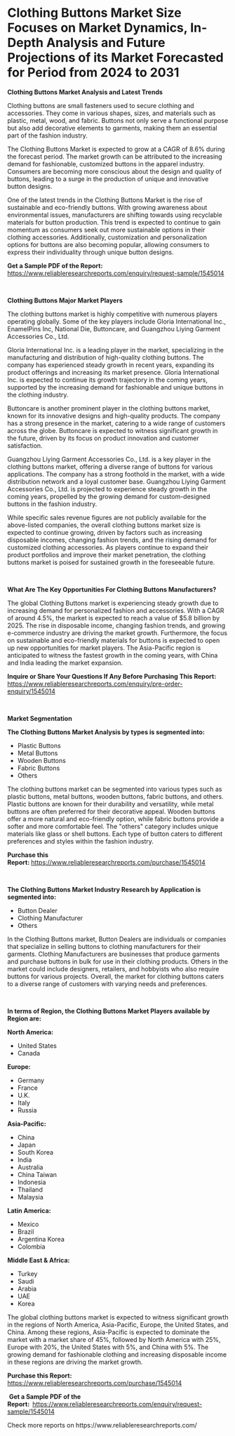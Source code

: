 <p><h1>Clothing Buttons Market Size Focuses on Market Dynamics, In-Depth Analysis and Future Projections of its Market Forecasted for Period from 2024 to 2031</h1></p><p><strong>Clothing Buttons Market Analysis and Latest Trends</strong></p>
<p><p>Clothing buttons are small fasteners used to secure clothing and accessories. They come in various shapes, sizes, and materials such as plastic, metal, wood, and fabric. Buttons not only serve a functional purpose but also add decorative elements to garments, making them an essential part of the fashion industry.</p><p>The Clothing Buttons Market is expected to grow at a CAGR of 8.6% during the forecast period. The market growth can be attributed to the increasing demand for fashionable, customized buttons in the apparel industry. Consumers are becoming more conscious about the design and quality of buttons, leading to a surge in the production of unique and innovative button designs.</p><p>One of the latest trends in the Clothing Buttons Market is the rise of sustainable and eco-friendly buttons. With growing awareness about environmental issues, manufacturers are shifting towards using recyclable materials for button production. This trend is expected to continue to gain momentum as consumers seek out more sustainable options in their clothing accessories. Additionally, customization and personalization options for buttons are also becoming popular, allowing consumers to express their individuality through unique button designs.</p></p>
<p><strong>Get a Sample PDF of the Report:&nbsp;</strong> <a href="https://www.reliableresearchreports.com/enquiry/request-sample/1545014">https://www.reliableresearchreports.com/enquiry/request-sample/1545014</a></p>
<p>&nbsp;</p>
<p><strong>Clothing Buttons Major Market Players</strong></p>
<p><p>The clothing buttons market is highly competitive with numerous players operating globally. Some of the key players include Gloria International Inc., EnamelPins Inc, National Die, Buttoncare, and Guangzhou Liying Garment Accessories Co., Ltd.</p><p>Gloria International Inc. is a leading player in the market, specializing in the manufacturing and distribution of high-quality clothing buttons. The company has experienced steady growth in recent years, expanding its product offerings and increasing its market presence. Gloria International Inc. is expected to continue its growth trajectory in the coming years, supported by the increasing demand for fashionable and unique buttons in the clothing industry.</p><p>Buttoncare is another prominent player in the clothing buttons market, known for its innovative designs and high-quality products. The company has a strong presence in the market, catering to a wide range of customers across the globe. Buttoncare is expected to witness significant growth in the future, driven by its focus on product innovation and customer satisfaction.</p><p>Guangzhou Liying Garment Accessories Co., Ltd. is a key player in the clothing buttons market, offering a diverse range of buttons for various applications. The company has a strong foothold in the market, with a wide distribution network and a loyal customer base. Guangzhou Liying Garment Accessories Co., Ltd. is projected to experience steady growth in the coming years, propelled by the growing demand for custom-designed buttons in the fashion industry.</p><p>While specific sales revenue figures are not publicly available for the above-listed companies, the overall clothing buttons market size is expected to continue growing, driven by factors such as increasing disposable incomes, changing fashion trends, and the rising demand for customized clothing accessories. As players continue to expand their product portfolios and improve their market penetration, the clothing buttons market is poised for sustained growth in the foreseeable future.</p></p>
<p>&nbsp;</p>
<p><strong>What Are The Key Opportunities For Clothing Buttons Manufacturers?</strong></p>
<p><p>The global Clothing Buttons market is experiencing steady growth due to increasing demand for personalized fashion and accessories. With a CAGR of around 4.5%, the market is expected to reach a value of $5.8 billion by 2025. The rise in disposable income, changing fashion trends, and growing e-commerce industry are driving the market growth. Furthermore, the focus on sustainable and eco-friendly materials for buttons is expected to open up new opportunities for market players. The Asia-Pacific region is anticipated to witness the fastest growth in the coming years, with China and India leading the market expansion.</p></p>
<p><strong>Inquire or Share Your Questions If Any Before Purchasing This Report:</strong> <a href="https://www.reliableresearchreports.com/enquiry/pre-order-enquiry/1545014">https://www.reliableresearchreports.com/enquiry/pre-order-enquiry/1545014</a></p>
<p>&nbsp;</p>
<p><strong>Market Segmentation</strong></p>
<p><strong>The Clothing Buttons Market Analysis by types is segmented into:</strong></p>
<p><ul><li>Plastic Buttons</li><li>Metal Buttons</li><li>Wooden Buttons</li><li>Fabric Buttons</li><li>Others</li></ul></p>
<p><p>The clothing buttons market can be segmented into various types such as plastic buttons, metal buttons, wooden buttons, fabric buttons, and others. Plastic buttons are known for their durability and versatility, while metal buttons are often preferred for their decorative appeal. Wooden buttons offer a more natural and eco-friendly option, while fabric buttons provide a softer and more comfortable feel. The "others" category includes unique materials like glass or shell buttons. Each type of button caters to different preferences and styles within the fashion industry.</p></p>
<p><strong>Purchase this Report:&nbsp;</strong><a href="https://www.reliableresearchreports.com/purchase/1545014">https://www.reliableresearchreports.com/purchase/1545014</a></p>
<p>&nbsp;</p>
<p><strong>The Clothing Buttons Market Industry Research by Application is segmented into:</strong></p>
<p><ul><li>Button Dealer</li><li>Clothing Manufacturer</li><li>Others</li></ul></p>
<p><p>In the Clothing Buttons market, Button Dealers are individuals or companies that specialize in selling buttons to clothing manufacturers for their garments. Clothing Manufacturers are businesses that produce garments and purchase buttons in bulk for use in their clothing products. Others in the market could include designers, retailers, and hobbyists who also require buttons for various projects. Overall, the market for clothing buttons caters to a diverse range of customers with varying needs and preferences.</p></p>
<p>&nbsp;</p>
<p><strong>In terms of Region, the Clothing Buttons Market Players available by Region are:</strong></p>
<p>
    <p> <strong> North America: </strong>
        <ul>
            <li>United States</li>
            <li>Canada</li>
        </ul>
        </p> 
    <p> <strong> Europe: </strong>
        <ul>
            <li>Germany</li>
            <li>France</li>
            <li>U.K.</li>
            <li>Italy</li>
            <li>Russia</li>
        </ul>
        </p> 
    <p> <strong> Asia-Pacific: </strong>
        <ul>
            <li>China</li>
            <li>Japan</li>
            <li>South Korea</li>
            <li>India</li>
            <li>Australia</li>
            <li>China Taiwan</li>
            <li>Indonesia</li>
            <li>Thailand</li>
            <li>Malaysia</li>
        </ul>
        </p> 
    <p> <strong> Latin America: </strong>
        <ul>
            <li>Mexico</li>
            <li>Brazil</li>
            <li>Argentina Korea</li>
            <li>Colombia</li>
        </ul>
        </p> 
    <p> <strong> Middle East & Africa: </strong>
        <ul>
            <li>Turkey</li>
            <li>Saudi</li>
            <li>Arabia</li>
            <li>UAE</li>
            <li>Korea</li>
        </ul>
    </p>
    </p>
<p><p>The global clothing buttons market is expected to witness significant growth in the regions of North America, Asia-Pacific, Europe, the United States, and China. Among these regions, Asia-Pacific is expected to dominate the market with a market share of 45%, followed by North America with 25%, Europe with 20%, the United States with 5%, and China with 5%. The growing demand for fashionable clothing and increasing disposable income in these regions are driving the market growth.</p></p>
<p><strong>Purchase this Report: </strong><a href="https://www.reliableresearchreports.com/purchase/1545014">https://www.reliableresearchreports.com/purchase/1545014</a></p>
<p>&nbsp;<strong>Get a Sample PDF of the Report:&nbsp;&nbsp;</strong><a href="https://www.reliableresearchreports.com/enquiry/request-sample/1545014">https://www.reliableresearchreports.com/enquiry/request-sample/1545014</a></p>
<p><strong></strong></p>
<p>Check more reports on https://www.reliableresearchreports.com/</p>
